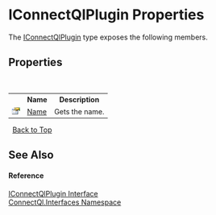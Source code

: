 # IConnectQlPlugin Properties
 

The <a href="T_ConnectQl_Interfaces_IConnectQlPlugin">IConnectQlPlugin</a> type exposes the following members.


## Properties
&nbsp;<table><tr><th></th><th>Name</th><th>Description</th></tr><tr><td>![Public property](media/pubproperty.gif "Public property")</td><td><a href="P_ConnectQl_Interfaces_IConnectQlPlugin_Name">Name</a></td><td>
Gets the name.</td></tr></table>&nbsp;
<a href="#iconnectqlplugin-properties">Back to Top</a>

## See Also


#### Reference
<a href="T_ConnectQl_Interfaces_IConnectQlPlugin">IConnectQlPlugin Interface</a><br /><a href="N_ConnectQl_Interfaces">ConnectQl.Interfaces Namespace</a><br />